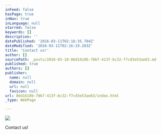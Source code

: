 ```yaml
---
inFeed: false
hasPage: true
inNav: true
inLanguage: null
starred: false
keywords: []
description: ''
datePublished: '2016-03-11T02:16:35.704Z'
dateModified: '2016-03-11T02:16:19.203Z'
title: 'Contact us!'
author: []
sourcePath: _posts/2016-03-10-86d1610b-7867-413f-bc32-f7cd3e53ae63.md
published: true
authors: []
publisher:
  name: null
  domain: null
  url: null
  favicon: null
url: 86d1610b-7867-413f-bc32-f7cd3e53ae63/index.html
_type: WebPage

---
```

![](https://the-grid-user-content.s3-us-west-2.amazonaws.com/ab40c81c-5d1e-48ee-9d43-3b707ab0a51c.jpg)

Contact us!